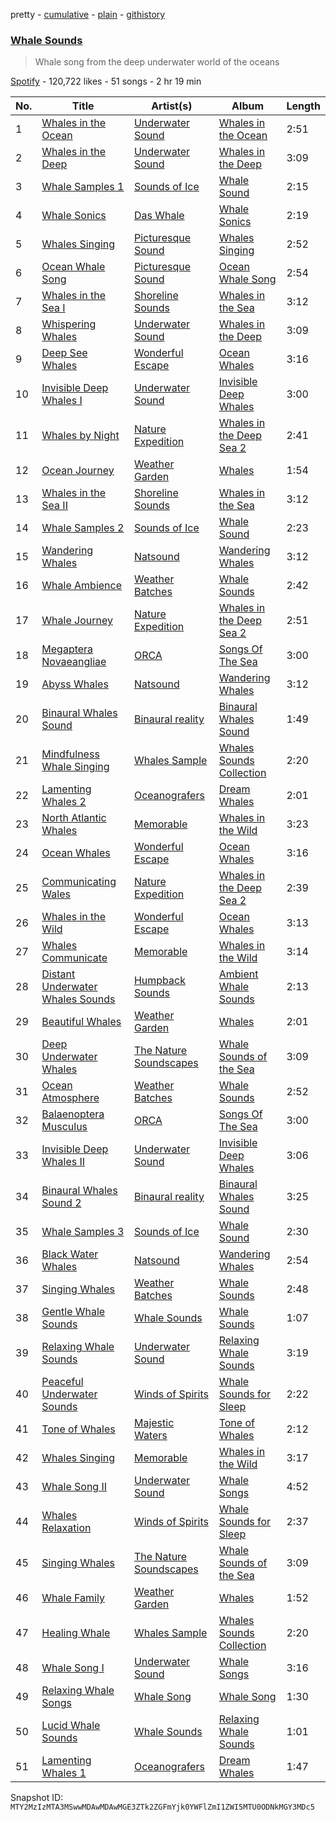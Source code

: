 pretty - [cumulative](/playlists/cumulative/37i9dQZF1DX60xkhEfNtud.md) - [plain](/playlists/plain/37i9dQZF1DX60xkhEfNtud) - [githistory](https://github.githistory.xyz/mackorone/spotify-playlist-archive/blob/main/playlists/plain/37i9dQZF1DX60xkhEfNtud)

### [Whale Sounds](https://open.spotify.com/playlist/37i9dQZF1DX60xkhEfNtud)

> Whale song from the deep underwater world of the oceans

[Spotify](https://open.spotify.com/user/spotify) - 120,722 likes - 51 songs - 2 hr 19 min

| No. | Title | Artist(s) | Album | Length |
|---|---|---|---|---|
| 1 | [Whales in the Ocean](https://open.spotify.com/track/7hY4I1AJB3qjChEfeeZsbM) | [Underwater Sound](https://open.spotify.com/artist/2KJNQj4A21Hd22sjTEpTiq) | [Whales in the Ocean](https://open.spotify.com/album/6qJH650G6XotshNHvrgmqo) | 2:51 |
| 2 | [Whales in the Deep](https://open.spotify.com/track/4LBzgHFmgOME4ZkoJYSlcO) | [Underwater Sound](https://open.spotify.com/artist/2KJNQj4A21Hd22sjTEpTiq) | [Whales in the Deep](https://open.spotify.com/album/5wprN3cK2FQ9JP9XzKVlPj) | 3:09 |
| 3 | [Whale Samples 1](https://open.spotify.com/track/1DkGJRw96jrpa0akCqzRYf) | [Sounds of Ice](https://open.spotify.com/artist/0XzyojMCU3KQJ86WLrfFLB) | [Whale Sound](https://open.spotify.com/album/1yslweRLL69chC57YVX6vB) | 2:15 |
| 4 | [Whale Sonics](https://open.spotify.com/track/2blxBz4OkiojOhYAYsP9lu) | [Das Whale](https://open.spotify.com/artist/7Hl1ospn4vNO9NYOi8oITU) | [Whale Sonics](https://open.spotify.com/album/3JP8ctGXwmNfjqkC2bnlmI) | 2:19 |
| 5 | [Whales Singing](https://open.spotify.com/track/0AxnbxJTvemaVTcnoNrvYD) | [Picturesque Sound](https://open.spotify.com/artist/4kmwcaEZw9Xs2GMUGKaR3D) | [Whales Singing](https://open.spotify.com/album/5esU5Av0nanL5Sjmu5L6HO) | 2:52 |
| 6 | [Ocean Whale Song](https://open.spotify.com/track/4aDaGIKwl9YdB5IyqtDVE9) | [Picturesque Sound](https://open.spotify.com/artist/4kmwcaEZw9Xs2GMUGKaR3D) | [Ocean Whale Song](https://open.spotify.com/album/3zYQ9n3zNQ0e490ALvxqB2) | 2:54 |
| 7 | [Whales in the Sea I](https://open.spotify.com/track/4EurqEfun9u48PPN7IBUAC) | [Shoreline Sounds](https://open.spotify.com/artist/1AHEZC4lubUe98hmgYLxqw) | [Whales in the Sea](https://open.spotify.com/album/4Oo0VSZpJ0RjsaJf3oSQhW) | 3:12 |
| 8 | [Whispering Whales](https://open.spotify.com/track/7zshAhxZAFYlG1XGwXKGIP) | [Underwater Sound](https://open.spotify.com/artist/2KJNQj4A21Hd22sjTEpTiq) | [Whales in the Deep](https://open.spotify.com/album/5wprN3cK2FQ9JP9XzKVlPj) | 3:09 |
| 9 | [Deep See Whales](https://open.spotify.com/track/1d8PvcNnRHTwJnN0gvjYlY) | [Wonderful Escape](https://open.spotify.com/artist/0PJ6I5TXDRK4pmLuSfh33T) | [Ocean Whales](https://open.spotify.com/album/0OedfiztU6KGbCOHdQNBhW) | 3:16 |
| 10 | [Invisible Deep Whales I](https://open.spotify.com/track/14suyegd7sy7kIuha52qUl) | [Underwater Sound](https://open.spotify.com/artist/2KJNQj4A21Hd22sjTEpTiq) | [Invisible Deep Whales](https://open.spotify.com/album/0HVRCh8U2Z9BlSwZGDsHRu) | 3:00 |
| 11 | [Whales by Night](https://open.spotify.com/track/1z7GxTap9r5l7xYj5XVGqC) | [Nature Expedition](https://open.spotify.com/artist/4Yo8oXOy1dREjZAQkzbsTi) | [Whales in the Deep Sea 2](https://open.spotify.com/album/2rDqBJ5WkcS2jw5jrJW1Hs) | 2:41 |
| 12 | [Ocean Journey](https://open.spotify.com/track/3Qp0mndfcpcGvai0Pyh4pZ) | [Weather Garden](https://open.spotify.com/artist/1lJiaPKFdf4hlJezMwIIBX) | [Whales](https://open.spotify.com/album/2luUyfHV0c8pMcLxS1zGUV) | 1:54 |
| 13 | [Whales in the Sea II](https://open.spotify.com/track/6eO4YceIq0yZFphCJ7ca57) | [Shoreline Sounds](https://open.spotify.com/artist/1AHEZC4lubUe98hmgYLxqw) | [Whales in the Sea](https://open.spotify.com/album/4Oo0VSZpJ0RjsaJf3oSQhW) | 3:12 |
| 14 | [Whale Samples 2](https://open.spotify.com/track/20HFo2XERVmld7mn3DiXRj) | [Sounds of Ice](https://open.spotify.com/artist/0XzyojMCU3KQJ86WLrfFLB) | [Whale Sound](https://open.spotify.com/album/1yslweRLL69chC57YVX6vB) | 2:23 |
| 15 | [Wandering Whales](https://open.spotify.com/track/0Ng5p0qxoxb3y9WBZsAuTM) | [Natsound](https://open.spotify.com/artist/1GJH8huKOcDNdAdgwExXnw) | [Wandering Whales](https://open.spotify.com/album/7dgpgk3gWchyqql3ARp6jr) | 3:12 |
| 16 | [Whale Ambience](https://open.spotify.com/track/5SxLUl5mYk8MYdH71x9Bx1) | [Weather Batches](https://open.spotify.com/artist/44RZwyPFg40Ferde44wbGT) | [Whale Sounds](https://open.spotify.com/album/0kg8UsoVxVRbtPBlFRPtOk) | 2:42 |
| 17 | [Whale Journey](https://open.spotify.com/track/4UAOXnU7WAkrf0Q1iyRUaj) | [Nature Expedition](https://open.spotify.com/artist/4Yo8oXOy1dREjZAQkzbsTi) | [Whales in the Deep Sea 2](https://open.spotify.com/album/2rDqBJ5WkcS2jw5jrJW1Hs) | 2:51 |
| 18 | [Megaptera Novaeangliae](https://open.spotify.com/track/1PmDangSs9cmS08IAWGNEg) | [ORCA](https://open.spotify.com/artist/59GmYZwizY9Xmk1CUsHpSq) | [Songs Of The Sea](https://open.spotify.com/album/5dGS7JyLoGnTlLs5f19oaM) | 3:00 |
| 19 | [Abyss Whales](https://open.spotify.com/track/6EH7wcBsac2lV6eXa0m2Vs) | [Natsound](https://open.spotify.com/artist/1GJH8huKOcDNdAdgwExXnw) | [Wandering Whales](https://open.spotify.com/album/7dgpgk3gWchyqql3ARp6jr) | 3:12 |
| 20 | [Binaural Whales Sound](https://open.spotify.com/track/0V5EyXsFNT1FxJoHch6m8p) | [Binaural reality](https://open.spotify.com/artist/3KpX5Ou0IqshHEM41e3AOn) | [Binaural Whales Sound](https://open.spotify.com/album/3xenWQBXBV8ONUKEW0ww0b) | 1:49 |
| 21 | [Mindfulness Whale Singing](https://open.spotify.com/track/0EvS5F9cdN51uyxc7zD0jc) | [Whales Sample](https://open.spotify.com/artist/0sWkEbH2U6YtdZurTXUhe6) | [Whales Sounds Collection](https://open.spotify.com/album/57W20d0oOma8Hq8FKRjT34) | 2:20 |
| 22 | [Lamenting Whales 2](https://open.spotify.com/track/0wEAlJJugzCzf8BqDusm9H) | [Oceanografers](https://open.spotify.com/artist/4L9auJxQTdLdRXVkeg0CTZ) | [Dream Whales](https://open.spotify.com/album/2zmm83nqWpkkrFa7C8GkIh) | 2:01 |
| 23 | [North Atlantic Whales](https://open.spotify.com/track/43RXQFu2Iu62DWhpBXvSOY) | [Memorable](https://open.spotify.com/artist/216iyhH3TpJJYO9zF1zyxV) | [Whales in the Wild](https://open.spotify.com/album/4OxOMkXWCp40orgmtExWcL) | 3:23 |
| 24 | [Ocean Whales](https://open.spotify.com/track/0MfWxklDqgV1g06b5GTNH6) | [Wonderful Escape](https://open.spotify.com/artist/0PJ6I5TXDRK4pmLuSfh33T) | [Ocean Whales](https://open.spotify.com/album/0OedfiztU6KGbCOHdQNBhW) | 3:16 |
| 25 | [Communicating Wales](https://open.spotify.com/track/0t6nVgwOmJikwqxR3mHtYO) | [Nature Expedition](https://open.spotify.com/artist/4Yo8oXOy1dREjZAQkzbsTi) | [Whales in the Deep Sea 2](https://open.spotify.com/album/2rDqBJ5WkcS2jw5jrJW1Hs) | 2:39 |
| 26 | [Whales in the Wild](https://open.spotify.com/track/16smWn9MSpDnsxIzq6KuDK) | [Wonderful Escape](https://open.spotify.com/artist/0PJ6I5TXDRK4pmLuSfh33T) | [Ocean Whales](https://open.spotify.com/album/0OedfiztU6KGbCOHdQNBhW) | 3:13 |
| 27 | [Whales Communicate](https://open.spotify.com/track/2ELSswCIzVqnjev2HWrhNk) | [Memorable](https://open.spotify.com/artist/216iyhH3TpJJYO9zF1zyxV) | [Whales in the Wild](https://open.spotify.com/album/4OxOMkXWCp40orgmtExWcL) | 3:14 |
| 28 | [Distant Underwater Whales Sounds](https://open.spotify.com/track/6JB3nlgWptOPom3PhaTxvj) | [Humpback Sounds](https://open.spotify.com/artist/5DCq6izASQ7Gzatgynkz5k) | [Ambient Whale Sounds](https://open.spotify.com/album/2pWbLGvbfu7tSMdSb4ACq7) | 2:13 |
| 29 | [Beautiful Whales](https://open.spotify.com/track/4LNs3G6PdQNFoFbYxo5VAb) | [Weather Garden](https://open.spotify.com/artist/1lJiaPKFdf4hlJezMwIIBX) | [Whales](https://open.spotify.com/album/2luUyfHV0c8pMcLxS1zGUV) | 2:01 |
| 30 | [Deep Underwater Whales](https://open.spotify.com/track/6Yz8N3m0XdpAjPySeEU2Nm) | [The Nature Soundscapes](https://open.spotify.com/artist/02EkiP3hYgkSISBAS0nfjG) | [Whale Sounds of the Sea](https://open.spotify.com/album/0YyICQb46YsV0Lytj42NeS) | 3:09 |
| 31 | [Ocean Atmosphere](https://open.spotify.com/track/2gNaYeNB0U0f1YTRESqp6L) | [Weather Batches](https://open.spotify.com/artist/44RZwyPFg40Ferde44wbGT) | [Whale Sounds](https://open.spotify.com/album/0kg8UsoVxVRbtPBlFRPtOk) | 2:52 |
| 32 | [Balaenoptera Musculus](https://open.spotify.com/track/2AxtKjQpaxjSpNDP8cvTAZ) | [ORCA](https://open.spotify.com/artist/59GmYZwizY9Xmk1CUsHpSq) | [Songs Of The Sea](https://open.spotify.com/album/5dGS7JyLoGnTlLs5f19oaM) | 3:00 |
| 33 | [Invisible Deep Whales II](https://open.spotify.com/track/62xI0FUSIEiSRHkTOYaOCq) | [Underwater Sound](https://open.spotify.com/artist/2KJNQj4A21Hd22sjTEpTiq) | [Invisible Deep Whales](https://open.spotify.com/album/0HVRCh8U2Z9BlSwZGDsHRu) | 3:06 |
| 34 | [Binaural Whales Sound 2](https://open.spotify.com/track/0QQL2dGifMFHOpHRTjPuHB) | [Binaural reality](https://open.spotify.com/artist/3KpX5Ou0IqshHEM41e3AOn) | [Binaural Whales Sound](https://open.spotify.com/album/3xenWQBXBV8ONUKEW0ww0b) | 3:25 |
| 35 | [Whale Samples 3](https://open.spotify.com/track/2Z7AhdadhogkWvpn37uMfL) | [Sounds of Ice](https://open.spotify.com/artist/0XzyojMCU3KQJ86WLrfFLB) | [Whale Sound](https://open.spotify.com/album/1yslweRLL69chC57YVX6vB) | 2:30 |
| 36 | [Black Water Whales](https://open.spotify.com/track/4lCwll0aDIchTg9qd7njC4) | [Natsound](https://open.spotify.com/artist/1GJH8huKOcDNdAdgwExXnw) | [Wandering Whales](https://open.spotify.com/album/7dgpgk3gWchyqql3ARp6jr) | 2:54 |
| 37 | [Singing Whales](https://open.spotify.com/track/4migfa50Z5BlG56vAQuS2y) | [Weather Batches](https://open.spotify.com/artist/44RZwyPFg40Ferde44wbGT) | [Whale Sounds](https://open.spotify.com/album/0kg8UsoVxVRbtPBlFRPtOk) | 2:48 |
| 38 | [Gentle Whale Sounds](https://open.spotify.com/track/1H5D3NoPQbXHLrG4HYcGDS) | [Whale Sounds](https://open.spotify.com/artist/7LVCDe9G98TWctZ7EzukDm) | [Whale Sounds](https://open.spotify.com/album/7qjf8RYINNHq3klX7QABXe) | 1:07 |
| 39 | [Relaxing Whale Sounds](https://open.spotify.com/track/79gJ9ZOedZxTma3OxwUB0Q) | [Underwater Sound](https://open.spotify.com/artist/2KJNQj4A21Hd22sjTEpTiq) | [Relaxing Whale Sounds](https://open.spotify.com/album/0SK7vxVKcatDdBGC2tIxJ5) | 3:19 |
| 40 | [Peaceful Underwater Sounds](https://open.spotify.com/track/3kKxYG0iEOptbjH38AKXws) | [Winds of Spirits](https://open.spotify.com/artist/2o4Z8cAefTvOBs6BPzA3Vv) | [Whale Sounds for Sleep](https://open.spotify.com/album/1yTiBYnYPCpFKUVNV6gG9m) | 2:22 |
| 41 | [Tone of Whales](https://open.spotify.com/track/6iRuWHZOz2GH35ljcNqt3i) | [Majestic Waters](https://open.spotify.com/artist/0RZfw1ZeGZtv6XVk46okGk) | [Tone of Whales](https://open.spotify.com/album/58OJVATeFUfAFaiWwK7Idc) | 2:12 |
| 42 | [Whales Singing](https://open.spotify.com/track/15kTpHlXT02GbofofDh7n5) | [Memorable](https://open.spotify.com/artist/216iyhH3TpJJYO9zF1zyxV) | [Whales in the Wild](https://open.spotify.com/album/4OxOMkXWCp40orgmtExWcL) | 3:17 |
| 43 | [Whale Song II](https://open.spotify.com/track/2t8KVWDy3uwlWjLebfYcYz) | [Underwater Sound](https://open.spotify.com/artist/2KJNQj4A21Hd22sjTEpTiq) | [Whale Songs](https://open.spotify.com/album/3Nc01wKpTZjhGhyvES5eNr) | 4:52 |
| 44 | [Whales Relaxation](https://open.spotify.com/track/3CcsCkkquozro6x6H6loDi) | [Winds of Spirits](https://open.spotify.com/artist/2o4Z8cAefTvOBs6BPzA3Vv) | [Whale Sounds for Sleep](https://open.spotify.com/album/1yTiBYnYPCpFKUVNV6gG9m) | 2:37 |
| 45 | [Singing Whales](https://open.spotify.com/track/5u06TbepFp660RQvItOuqz) | [The Nature Soundscapes](https://open.spotify.com/artist/02EkiP3hYgkSISBAS0nfjG) | [Whale Sounds of the Sea](https://open.spotify.com/album/0YyICQb46YsV0Lytj42NeS) | 3:09 |
| 46 | [Whale Family](https://open.spotify.com/track/5U5EL04oH9kHlFcuIWKNYS) | [Weather Garden](https://open.spotify.com/artist/1lJiaPKFdf4hlJezMwIIBX) | [Whales](https://open.spotify.com/album/2luUyfHV0c8pMcLxS1zGUV) | 1:52 |
| 47 | [Healing Whale](https://open.spotify.com/track/2CfSXVfsGEZj6ptlCBD34R) | [Whales Sample](https://open.spotify.com/artist/0sWkEbH2U6YtdZurTXUhe6) | [Whales Sounds Collection](https://open.spotify.com/album/57W20d0oOma8Hq8FKRjT34) | 2:20 |
| 48 | [Whale Song I](https://open.spotify.com/track/1200m91gtne5JWrxvRaslI) | [Underwater Sound](https://open.spotify.com/artist/2KJNQj4A21Hd22sjTEpTiq) | [Whale Songs](https://open.spotify.com/album/3Nc01wKpTZjhGhyvES5eNr) | 3:16 |
| 49 | [Relaxing Whale Songs](https://open.spotify.com/track/1wUocFec16NhFaDvyKnIKR) | [Whale Song](https://open.spotify.com/artist/5CsU2kZxj5Xye9kIDstUyt) | [Whale Song](https://open.spotify.com/album/1aG1eNe04lzjSuQ9lJlCLa) | 1:30 |
| 50 | [Lucid Whale Sounds](https://open.spotify.com/track/50v1ox7jonCUYfZOVgGuFg) | [Whale Sounds](https://open.spotify.com/artist/7LVCDe9G98TWctZ7EzukDm) | [Relaxing Whale Sounds](https://open.spotify.com/album/1ad1XYtNX84FyYl88quBlP) | 1:01 |
| 51 | [Lamenting Whales 1](https://open.spotify.com/track/634V8nCT9EsD6qWHBbJi58) | [Oceanografers](https://open.spotify.com/artist/4L9auJxQTdLdRXVkeg0CTZ) | [Dream Whales](https://open.spotify.com/album/2zmm83nqWpkkrFa7C8GkIh) | 1:47 |

Snapshot ID: `MTY2MzIzMTA3MSwwMDAwMDAwMGE3ZTk2ZGFmYjk0YWFlZmI1ZWI5MTU0ODNkMGY3MDc5`
